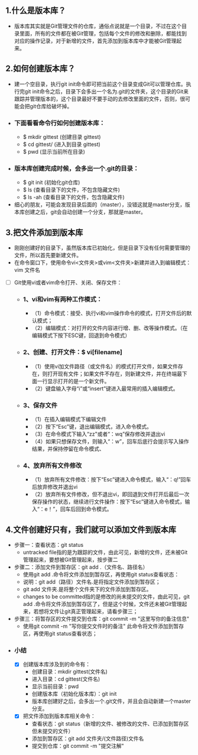 ## 1.什么是版本库？

  -  版本库其实就是Git管理文件的仓库，通俗点说就是一个目录，不过在这个目录里面，所有的文件都在被Git管理，包括每个文件的修改和删除，都能找到对应的操作记录，对于新增的文件，首先添加到版本库中才能被Git管理起来。

## 2.如何创建版本库？
  -  建一个空目录，执行git init命令即可把当前这个目录变成Git可以管理仓库。执行完git init命令之后，目录下会多出一个名为.git的文件夹，这个目录的Git来跟踪并管理版本的，这个目录最好不要手动的去修改里面的文件，否则，很可能会把git仓库给破坏掉。
  - ### 下面看看命令行如何创建版本库：
    - $ mkdir gittest   (创建目录 gittest)
    - $ cd gittest/     (进入到目录 gittest)
    - $ pwd             (显示当前所在目录) 
  - ### 版本库创建完成时候，会多出一个.git的目录：
    - $ git init        (初始化git仓库)
    - $ ls              (查看目录下的文件，不包含隐藏文件)
    - $ ls -ah          (查看目录下的文件，包含隐藏文件)
  - 细心的朋友，可能会发现目录后面的（master），没错这就是master分支，版本库创建之后，git会自动创建一个分支，那就是master。 

## 3.把文件添加到版本库
  - 刚刚创建好的目录下，虽然版本库已初始化，但是目录下没有任何需要管理的文件，所以首先要新建文件。
  - 在命令窗口下，使用命令vi<文件夹>或vim<文件夹>新建并进入到编辑模式：vim 文件名
  - [ ] Git使用vi或者vim命令打开、关闭、保存文件：
    - ### 1、vi和vim有两种工作模式：
      - （1）命令模式：接受、执行vi和vim操作命令的模式，打开文件后的默认模式；
      - （2）编辑模式：对打开的文件内容进行增、删、改等操作模式。（在编辑模式下按下ESC键，回退到命令模式）
    - ### 2、创建、打开文件：$ vi[filename]
      - （1）使用vi加文件路径（或文件名）的模式打开文件，如果文件存在，则打开现有文件；如果文件不存在，则新建文件，并在终端最下面一行显示打开的是一个新文件。
      - （2）键盘输入字母“i”或“insert”键进入最常用的插入编辑模式。
    - ### 3、保存文件
      - （1）在插入编辑模式下编辑文件
      - （2）按下“Esc”键，退出编辑模式，进入命令模式。
      - （3）在命令模式下输入“zz"或者“：wq”保存修改并退出vi
      - （4）如果只想保存文件，则输入“：w”，回车后底行会提示写入操作结果，并保持停留在命令模式、
    - ### 4、放弃所有文件修改
      - （1）放弃所有文件修改：按下“Esc”键进入命令模式，输入“：q!”回车后放弃修改并退出vi
      - （2）放弃所有文件修改，但不退出vi，即回退到文件打开后最后一次保存操作的状态，继续进行文件操作：按下“Esc”键进入命令模式，输入“：e！”，回车后回到命令模式。
  
## 4.文件创建好只有，我们就可以添加文件到版本库
  - 步骤一：查看状态：git status
    - untracked file指的是为跟踪的文件，由此可见，新增的文件，还未被Git管理起来，要想被Git管理起来，按步骤二
  - 步骤二：添加文件到暂存区：git add .（文件名、路径名）
    - 使用git add .命令将文件添加到暂存区，再使用git status查看状态：
    - 说明：git add（路径）文件名.是将指定文件添加到暂存区；
    - git add 文件夹.是将整个文件夹下的文件添加到暂存区。
    - changes to be committed指的是修改的尚未提交的文件，由此可见，git add .命令将文件添加到暂存区了，但是这个时候，文件还未被Git管理起来，若想将文件让git真正管理起来，请看步骤三；
  - 步骤三：将暂存区的文件提交到仓库：git commit -m "这里写你的备注信息"
    - 使用git commit -m "写你提交文件时的备注" 此命令将文件添加到暂存区，再使用git status查看状态；
  - ### 小结
    - [x] 创建版本库涉及到的命令有：
      - 创建目录：mkdir gittest(文件名)
      - 进入目录：cd gittest(文件名)
      - 显示当前目录：pwd
      - 创建版本库（初始化版本库）：git init
      - 版本库创建好之后，会多出一个.git文件，并且会自动新建一个master分支。
    - [x] 把文件添加到版本库相关命令：
      - 查看状态：git status（新增的文件、被修改的文件、已添加到暂存区但未提交的文件）
      - 添加到暂存区：git add 文件夹/(文件路径)文件名
      - 提交到仓库：git commit -m "提交注解"
      